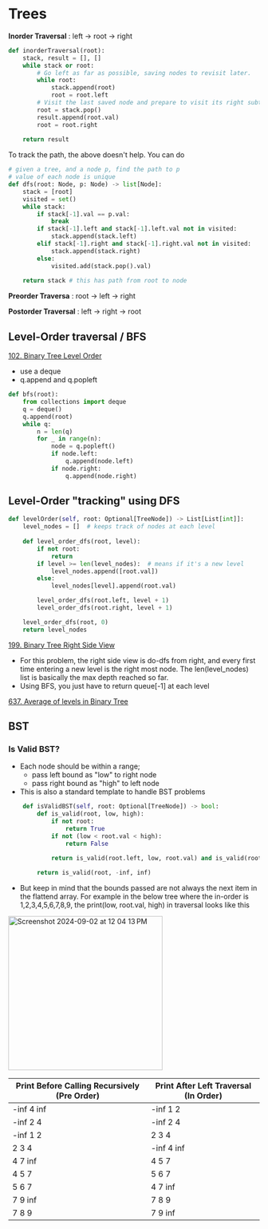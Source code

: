 # Trees

**Inorder Traversal** : left → root → right

```python
def inorderTraversal(root):
    stack, result = [], []
    while stack or root:
        # Go left as far as possible, saving nodes to revisit later.
        while root:
            stack.append(root)
            root = root.left
        # Visit the last saved node and prepare to visit its right subtree.
        root = stack.pop()
        result.append(root.val)
        root = root.right
    
    return result
```
To track the path, the above doesn't help. You can do
```python
# given a tree, and a node p, find the path to p
# value of each node is unique
def dfs(root: Node, p: Node) -> list[Node]:
    stack = [root]
    visited = set()
    while stack:
        if stack[-1].val == p.val:
            break
        if stack[-1].left and stack[-1].left.val not in visited:
            stack.append(stack.left)
        elif stack[-1].right and stack[-1].right.val not in visited:
            stack.append(stack.right)
        else:
            visited.add(stack.pop().val)
    
    return stack # this has path from root to node
```


**Preorder Traversa** : root → left → right

**Postorder Traversal** : left → right → root

## Level-Order traversal / BFS
[102. Binary Tree Level Order](https://leetcode.com/problems/binary-tree-level-order-traversal/)
- use a deque
- q.append and q.popleft
```python
def bfs(root):
    from collections import deque
    q = deque()
    q.append(root)
    while q:
        n = len(q)
        for _ in range(n):
            node = q.popleft()
            if node.left:
                q.append(node.left)
            if node.right:
                q.append(node.right)
```

## Level-Order "tracking" using DFS
```python
def levelOrder(self, root: Optional[TreeNode]) -> List[List[int]]:
    level_nodes = []  # keeps track of nodes at each level
    
    def level_order_dfs(root, level):
        if not root:
            return
        if level >= len(level_nodes):  # means if it's a new level
            level_nodes.append([root.val])
        else:
            level_nodes[level].append(root.val)

        level_order_dfs(root.left, level + 1)
        level_order_dfs(root.right, level + 1)

    level_order_dfs(root, 0)
    return level_nodes
``` 

[199. Binary Tree Right Side View](https://leetcode.com/problems/binary-tree-right-side-view/description/?)
- For this problem, the right side view is do-dfs from right, and every first time entering a new level is the right most node.
The len(level_nodes) list is basically the max depth reached so far.
- Using BFS, you just have to return queue[-1] at each level


[637. Average of levels in Binary Tree](https://leetcode.com/problems/average-of-levels-in-binary-tree/description/?)


## BST
### Is Valid BST?
- Each node should be within a range; 
    - pass left bound as "low" to right node
    - pass right bound as "high" to left node
- This is also a standard template to handle BST problems

```python
    def isValidBST(self, root: Optional[TreeNode]) -> bool:
        def is_valid(root, low, high):
            if not root:
                return True
            if not (low < root.val < high):
                return False

            return is_valid(root.left, low, root.val) and is_valid(root.right, root.val, high)
        
        return is_valid(root, -inf, inf)
```
- But keep in mind that the bounds passed are not always the next item in the flattend array. For example in the 
below tree where the in-order is 1,2,3,4,5,6,7,8,9, the print(low, root.val, high) in traversal looks like this
<img width="309" alt="Screenshot 2024-09-02 at 12 04 13 PM" src="https://github.com/user-attachments/assets/2fbe7ac9-c892-4801-9a88-ea92aba311ee">

| **Print Before Calling Recursively (Pre Order)** | **Print After Left Traversal (In Order)** |
|--------------------------------------|-------------------------------------------|
| -inf 4 inf                           | -inf 1 2                                  |
| -inf 2 4                             | -inf 2 4                                  |
| -inf 1 2                             | 2 3 4                                     |
| 2 3 4                                | -inf 4 inf                                |
| 4 7 inf                              | 4 5 7                                     |
| 4 5 7                                | 5 6 7                                     |
| 5 6 7                                | 4 7 inf                                   |
| 7 9 inf                              | 7 8 9                                     |
| 7 8 9                                | 7 9 inf                                   |
